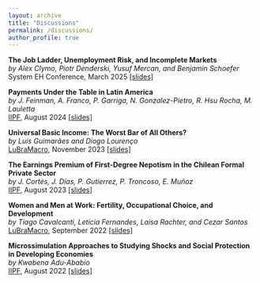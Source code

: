```yaml
---
layout: archive
title: "Discussions"
permalink: /discussions/
author_profile: true
---
```


**The Job Ladder, Unemployment Risk, and Incomplete Markets**   
*by Alex Clymo, Piotr Denderski, Yusuf Mercan, and Benjamin Schoefer*    
System EH Conference, March 2025 [[slides]](https://avdluduvice.github.io/files/Discussion_Clymo_etal_Luduvice_Mar25.pdf)

**Payments Under the Table in Latin America**   
*by J. Feinman, A. Franco, P. Garriga, N. Gonzalez-Pietro, R. Hsu Rocha, M. Lauletta*    
[IIPF](https://www.conftool.pro/iipf2024/sessions.php), August 2024 [[slides]](https://avdluduvice.github.io/files/Discussion_Feinman_etal_Luduvice_Aug2024.pdf)

**Universal Basic Income: The Worst Bar of All Others?**   
*by Luís Guimarães and Diogo Lourenço*    
[LuBraMacro](https://sites.google.com/site/lubramacro), November 2023 [[slides]](https://avdluduvice.github.io/files/Discussion_Guimaraes_Lourenco_Luduvice_Nov2023.pdf)

**The Earnings Premium of First-Degree Nepotism in the Chilean Formal Private Sector**   
*by J. Cortés, J. Días, P. Gutierrez, P. Troncoso, E. Muñoz*    
[IIPF](https://www.conftool.pro/iipf2023/sessions.php), August 2023 [[slides]](https://avdluduvice.github.io/files/Discussion_Cortes_etal_Luduvice_Aug2023.pdf)

**Women and Men at Work: Fertility, Occupational Choice, and Development**   
*by Tiago Cavalcanti, Leticia Fernandes, Laísa Rachter, and Cezar Santos*    
[LuBraMacro](https://sites.google.com/site/lubramacro), September 2022 [[slides]](https://avdluduvice.github.io/files/Discussion_Cavalcanti_etal_Luduvice_Sept2022.pdf)   

**Microssimulation Approaches to Studying Shocks and Social Protection in Developing Economies**   
*by Kwabena Adu-Ababio*    
[IIPF](https://www.conftool.pro/iipf2022/sessions.php), August 2022 [[slides]](https://avdluduvice.github.io/files/Discussion_Adu-Ababio_Luduvice_Aug2022.pdf)
